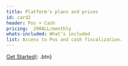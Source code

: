 ```yaml
---
title: Platform's plans and prices
id: card2
header: Pos + Cash
pricing:  200ALL/monthly
whats-included: What’s included
list: Access to Pos and cash fiscalization.
---
```


[Get Started](http://www.google.com){: .btn}
